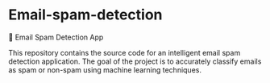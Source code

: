 # Email-spam-detection
📧 Email Spam Detection App 

This repository contains the source code for an intelligent email spam detection application. The goal of the project is to accurately classify emails as spam or non-spam using machine learning techniques.

